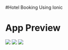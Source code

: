 #Hotel Booking Using Ionic
<h1>App Preview</h1>
<img src="https://user-images.githubusercontent.com/90751248/164372600-678c4753-6b62-4d8f-80fc-eaa7ea0f2bae.png">
<img src="https://user-images.githubusercontent.com/90751248/164372604-6565f496-2135-4cac-9ee0-bd59424d0a9a.png">
<img src="https://user-images.githubusercontent.com/90751248/164372609-6e1b8a3b-8f5d-4bd5-be71-d21c02e1aad3.png">

